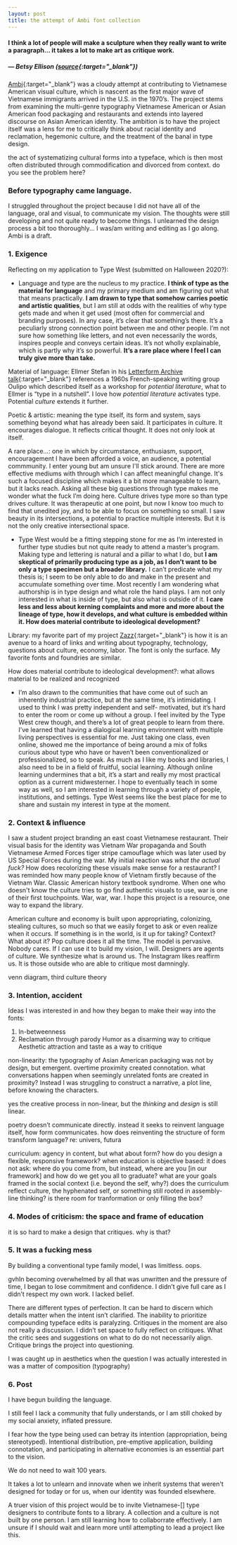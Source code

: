 ```yaml
---
layout: post
title: the attempt of Ambi font collection
---
```


#### I think a lot of people will make a sculpture when they really want to write a paragraph… it takes a lot to make art as critique work.
##### — Betsy Ellison ([source](https://www.instagram.com/p/CX07_EMutsM/?utm_source=ig_web_copy_link){:target="_blank"})

[Ambi](http://typewest2021.letterformarchive.org/VannaVu_Ambi.html){:target="_blank"} was a cloudy attempt at contributing to Vietnamese American visual culture, which is nascent as the first major wave of Vietnamese immigrants arrived in the U.S. in the 1970’s. The project stems from examining the multi-genre typography Vietnamese American or Asian American food packaging and restaurants and extends into layered discourse on Asian American identity. The ambition is to have the project itself was a lens for me to critically think about racial identity and reclamation, hegemonic culture, and the treatment of the banal in type design. 

the act of systematizing cultural forms into a typeface, which is then most often distributed through commodification and divorced from context. do you see the problem here?

### Before typography came language.

I struggled throughout the project because I did not have all of the language, oral and visual, to communicate my vision. The thoughts were still developing and not quite ready to become things. I unlearned the design process a bit too thoroughly... I was/am writing and editing as I go along. Ambi is a draft.

### 1. Exigence
Reflecting on my application to Type West (submitted on Halloween 2020?):

- Language and type are the nucleus to my practice. **I think of type
as the material for language** and my primary medium and am figuring
out what that means practically. **I am drawn to type that somehow
carries poetic and artistic qualities**, but I am still at odds with
the realities of why type gets made and when it get used (most
often for commercial and branding purposes). In any case, it’s
clear that something’s there. It’s a peculiarly strong connection
point between me and other people. I’m not sure how something like
letters, and not even necessarily the words, inspires people and
conveys certain ideas. It’s not wholly explainable, which is partly
why it’s so powerful. **It’s a rare place where I feel I can truly
give more than take.**

Material of language: Ellmer Stefan in his [Letterform Archive talk](https://letterformarchive.org/events/view/exercises-in-style-with-ellmer-stefan){:target="_blank"} references a 1960s French-speaking writing group Oulipo which described itself as a workshop for *potential literature*, what to Ellmer is “type in a nutshell”. I love how *potential literature* activates type. Potential *culture* extends it further.

Poetic & artistic: meaning the type itself, its form and system, says something beyond what has already been said. It participates in culture. It encourages dialogue. It reflects critical thought. It does not only look at itself.

A rare place…: one in which by circumstance, enthusiasm, support, encouragement I have been afforded a voice, an audience, a potential commmunity. I enter young but am unsure I'll stick around. There are more effective mediums with through which I can affect meaningful change. It's such a focused discipline which makes it a bit more manageable to learn, but it lacks reach. Asking all these big questions through type makes me wonder what the fuck I’m doing here. Culture drives type more so than type drives culture. It was therapeutic at one point, but now I know too much to find that unedited joy, and to be able to focus on something so small. I saw beauty in its intersections, a potential to practice multiple interests. But it is not the only creative intersectional space.
    
- Type West would be a fitting stepping stone for me as I’m interested in further type studies but not quite ready to attend a master’s program. Making type and lettering is natural and a pillar to what I do, but **I am skeptical of primarily producing type as a job, as I don’t want to be only a type specimen but a broader library.** I can’t predicate what my thesis is; I seem to be only able to do and make in the present and accumulate something over time. Most recently I am wondering what authorship is in type design and what role the hand plays. I am not only interested in what is inside of type, but also what is outside of it. **I care less and less about kerning complaints and more and more about the lineage of type, how it develops, and what culture is embedded within it. How does material contribute to ideological development?**

Library: my favorite part of my project [Zazz](vannavu.com/zazz/){:target="_blank"} is how it is an avenue to a hoard of links and writing about typography, technology, questions about culture, economy, labor. The font is only the surface. My favorite fonts and foundries are similar.

How does material contribute to ideological development?: what allows material to be realized and recognized
    
- I’m also drawn to the communities that have come out of such an inherently industrial practice, but at the same time, it’s intimidating. I used to think I was pretty independent and self- motivated, but it’s hard to enter the room or come up without a group. I feel invited by the Type West crew though, and there’s a lot of great people to learn from there. I’ve learned that having a dialogical learning environment with multiple living perspectives is essential for me. Just taking one class, even online, showed me the importance of being around a mix of folks curious about type who have or haven’t been conventionalized or professionalized, so to speak. As much as I like my books and libraries, I also need to be in a field of fruitful, social learning. Although online learning undermines that a bit, it’s a start and really my most practical option as a current midwesterner. I hope to eventually teach in some way as well, so I am interested in learning through a variety of people, institutions, and settings. Type West seems like the best place for me to share and sustain my interest in type at the moment.

### 2. Context & influence
I saw a student project branding an east coast Vietnamese restaurant. Their visual basis for the identity was Vietnam War propaganda and South Vietnamese Armed Forces tiger stripe camouflage which was later used by US Special Forces during the war. My initial reaction was *what the actual fuck?* How does recolorizing these visuals make sense for a restaurant? I was reminded how many people know of Vietnam firstly because of the Vietnam War. Classic American history textbook syndrome. When one who doesn't know the culture tries to go find authentic visuals to use, war is one of their first touchpoints. War, war, war. I hope this project is a resource, one way to expand the library.

American culture and economy is built upon appropriating, colonizing, stealing cultures, so much so that we easily forget to ask or even realize when it occurs. If something is in the world, is it up for taking? Context? What about it? Pop culture does it all the time. The model is pervasive. Nobody cares. If I can use it to build my vision, I will. Designers are agents of culture. We synthesize what is around us. The Instagram likes reaffirm us. It is those outside who are able to critique most damningly.

venn diagram, third culture theory



### 3. Intention, accident
Ideas I was interested in and how they began to make their way into the fonts:
1. In-betweenness
2. Reclamation through parody
Humor as a disarming way to critique
Aesthetic attraction and taste as a way to critique

non-linearity: the typography of Asian American packaging was not by design, but emergent. overtime proximity created connotation. what conversations happen when seemingly unrelated fonts are created in proximity? Instead I was struggling to construct a narrative, a plot line, before knowing the characters.

yes the creative process in non-linear, but the *thinking* and *design* is still linear. 

poetry doesn’t communicate directly. instead it seeks to reinvent language itself, how form communicates. how does reinventing the structure of form transform language? re: univers, futura

curriculum: agency in content, but what about form? how do you design a flexible, responsive framework? when education is objective based: it does not ask: where do you come from, but instead, where are you [in our framework] and how do we get you all to graduate? what are your goals framed in the social context (i.e. beyond the self, why?) does the curriculum reflect culture, the hyphenated self, or something still rooted in assembly-line thinking? is there room for tranformation or only filling the box?

### 4. Modes of criticism: the space and frame of education
it is so hard to make a design that critiques. why is that?

### 5. It was a fucking mess
By building a  conventional type family model, I was limitless. oops.

gvhIn becoming overwhelmed by all that was unwritten and the pressure of time, I began to lose commitment and confidence. I didn’t give full care as I didn’t respect my own work. I lacked belief. 

There are different types of perfection. It can be hard to discern which details matter when the intent isn’t clarified. The inability to prioritize compounding typeface edits is paralyzing. Critiques in the moment are also not really a discussion. I didn’t set space to fully reflect on critiques. What the critic sees and suggestions on what to do do not necessarily align. Critique brings the project into questioning.

I was caught up in aesthetics when the question I was actually interested in was a matter of composition (typography)

### 6. Post 
I have begun building the language.

I still feel I lack a community that fully understands, or I am still choked by my social anxiety, inflated pressure.

I fear how the type being used can betray its intention (appropriation, being stereotyped). Intentional distribution, pre-emptive application, building connotation, and participating in alternative economies is an essential part to the vision.

We do not need to wait 100 years.

It takes a lot to unlearn and innovate when we inherit systems that weren't designed for today or for us, when our identity was founded elsewhere.

A truer vision of this project would be to invite Vietnamese-[] type designers to contribute fonts to a library. A collection and a culture is not built by one person. I am still learning how to collaborrate effectively. I am unsure if I should wait and learn more until attempting to lead a project like this.